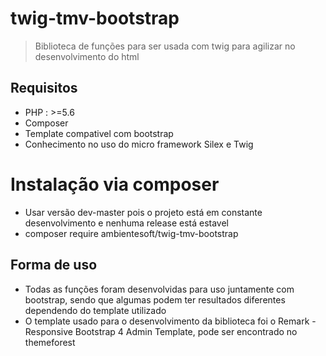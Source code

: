 # twig-tmv-bootstrap #
>Biblioteca de funções para ser usada com twig para agilizar no desenvolvimento do html
## Requisitos ##
* PHP : >=5.6 
* Composer
* Template compativel com bootstrap
* Conhecimento no uso do micro framework Silex e Twig

# Instalação via composer #
* Usar versão dev-master pois o projeto está em constante desenvolvimento e nenhuma release está estavel
* composer require ambientesoft/twig-tmv-bootstrap

## Forma de uso ##
* Todas as funções foram desenvolvidas para uso juntamente com bootstrap, sendo que algumas podem ter resultados diferentes dependendo do template utilizado
* O template usado para o desenvolvimento da biblioteca foi o Remark - Responsive Bootstrap 4 Admin Template, pode ser encontrado no themeforest



 
